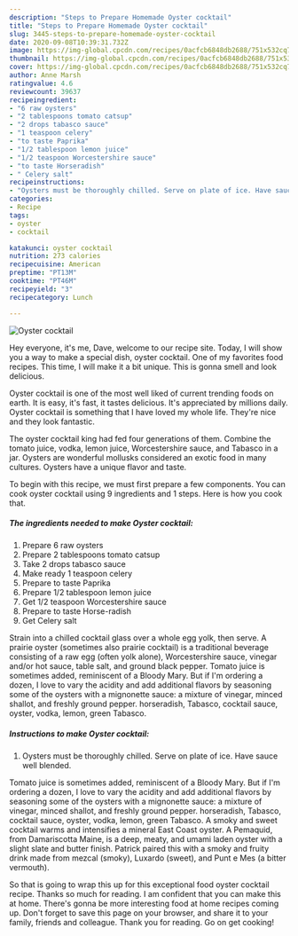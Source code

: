 ```yaml
---
description: "Steps to Prepare Homemade Oyster cocktail"
title: "Steps to Prepare Homemade Oyster cocktail"
slug: 3445-steps-to-prepare-homemade-oyster-cocktail
date: 2020-09-08T10:39:31.732Z
image: https://img-global.cpcdn.com/recipes/0acfcb6848db2688/751x532cq70/oyster-cocktail-recipe-main-photo.jpg
thumbnail: https://img-global.cpcdn.com/recipes/0acfcb6848db2688/751x532cq70/oyster-cocktail-recipe-main-photo.jpg
cover: https://img-global.cpcdn.com/recipes/0acfcb6848db2688/751x532cq70/oyster-cocktail-recipe-main-photo.jpg
author: Anne Marsh
ratingvalue: 4.6
reviewcount: 39637
recipeingredient:
- "6 raw oysters"
- "2 tablespoons tomato catsup"
- "2 drops tabasco sauce"
- "1 teaspoon celery"
- "to taste Paprika"
- "1/2 tablespoon lemon juice"
- "1/2 teaspoon Worcestershire sauce"
- "to taste Horseradish"
- " Celery salt"
recipeinstructions:
- "Oysters must be thoroughly chilled. Serve on plate of ice. Have sauce well blended."
categories:
- Recipe
tags:
- oyster
- cocktail

katakunci: oyster cocktail 
nutrition: 273 calories
recipecuisine: American
preptime: "PT13M"
cooktime: "PT46M"
recipeyield: "3"
recipecategory: Lunch

---
```



![Oyster cocktail](https://img-global.cpcdn.com/recipes/0acfcb6848db2688/751x532cq70/oyster-cocktail-recipe-main-photo.jpg)

Hey everyone, it's me, Dave, welcome to our recipe site. Today, I will show you a way to make a special dish, oyster cocktail. One of my favorites food recipes. This time, I will make it a bit unique. This is gonna smell and look delicious.

Oyster cocktail is one of the most well liked of current trending foods on earth. It is easy, it's fast, it tastes delicious. It's appreciated by millions daily. Oyster cocktail is something that I have loved my whole life. They're nice and they look fantastic.

The oyster cocktail king had fed four generations of them. Combine the tomato juice, vodka, lemon juice, Worcestershire sauce, and Tabasco in a jar. Oysters are wonderful mollusks considered an exotic food in many cultures. Oysters have a unique flavor and taste.


To begin with this recipe, we must first prepare a few components. You can cook oyster cocktail using 9 ingredients and 1 steps. Here is how you cook that.

<!--inarticleads1-->

##### The ingredients needed to make Oyster cocktail:

1. Prepare 6 raw oysters
1. Prepare 2 tablespoons tomato catsup
1. Take 2 drops tabasco sauce
1. Make ready 1 teaspoon celery
1. Prepare to taste Paprika
1. Prepare 1/2 tablespoon lemon juice
1. Get 1/2 teaspoon Worcestershire sauce
1. Prepare to taste Horse-radish
1. Get  Celery salt


Strain into a chilled cocktail glass over a whole egg yolk, then serve. A prairie oyster (sometimes also prairie cocktail) is a traditional beverage consisting of a raw egg (often yolk alone), Worcestershire sauce, vinegar and/or hot sauce, table salt, and ground black pepper. Tomato juice is sometimes added, reminiscent of a Bloody Mary. But if I&#39;m ordering a dozen, I love to vary the acidity and add additional flavors by seasoning some of the oysters with a mignonette sauce: a mixture of vinegar, minced shallot, and freshly ground pepper. horseradish, Tabasco, cocktail sauce, oyster, vodka, lemon, green Tabasco. 

<!--inarticleads2-->

##### Instructions to make Oyster cocktail:

1. Oysters must be thoroughly chilled. Serve on plate of ice. Have sauce well blended.


Tomato juice is sometimes added, reminiscent of a Bloody Mary. But if I&#39;m ordering a dozen, I love to vary the acidity and add additional flavors by seasoning some of the oysters with a mignonette sauce: a mixture of vinegar, minced shallot, and freshly ground pepper. horseradish, Tabasco, cocktail sauce, oyster, vodka, lemon, green Tabasco. A smoky and sweet cocktail warms and intensifies a mineral East Coast oyster. A Pemaquid, from Damariscotta Maine, is a deep, meaty, and umami laden oyster with a slight slate and butter finish. Patrick paired this with a smoky and fruity drink made from mezcal (smoky), Luxardo (sweet), and Punt e Mes (a bitter vermouth). 

So that is going to wrap this up for this exceptional food oyster cocktail recipe. Thanks so much for reading. I am confident that you can make this at home. There's gonna be more interesting food at home recipes coming up. Don't forget to save this page on your browser, and share it to your family, friends and colleague. Thank you for reading. Go on get cooking!
